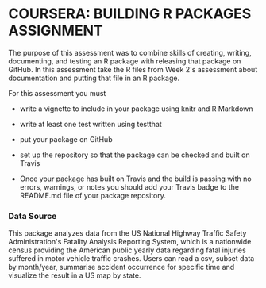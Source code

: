 # COURSERA: BUILDING R PACKAGES ASSIGNMENT

The purpose of this assessment was to combine skills of creating, writing, documenting, and testing an R package with releasing that package on GitHub. In this assessment take the R files from Week 2's assessment about documentation and putting that file in an R package. 

For this assessment you must

- write a vignette to include in your package using knitr and R Markdown

- write at least one test written using testthat

- put your package on GitHub

- set up the repository so that the package can be checked and built on Travis

- Once your package has built on Travis and the build is passing with no errors, warnings, or notes you should add your Travis badge to the README.md file of your package repository.


### Data Source

This package analyzes data from the US National Highway Traffic Safety Administration's Fatality Analysis Reporting System, which is a nationwide census providing the American public yearly data regarding fatal injuries suffered in motor vehicle traffic crashes. Users can read a csv, subset data by month/year, summarise accident occurrence for specific time and visualize the result in a US map by state.


